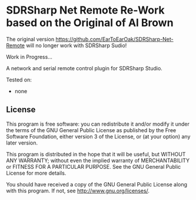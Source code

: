 # SDRSharp Net Remote Re-Work based on the Original of Al Brown 
The original version https://github.com/EarToEarOak/SDRSharp-Net-Remote will no longer work with SDRSharp Sudio!


Work in Progress...



A network and serial remote control plugin for SDRSharp Studio.



Tested on:

- none


## License ##
This program is free software: you can redistribute it and/or modify
it under the terms of the GNU General Public License as published by
the Free Software Foundation, either version 3 of the License, or
(at your option) any later version.

This program is distributed in the hope that it will be useful,
but WITHOUT ANY WARRANTY; without even the implied warranty of
MERCHANTABILITY or FITNESS FOR A PARTICULAR PURPOSE.  See the
GNU General Public License for more details.

You should have received a copy of the GNU General Public License
along with this program.  If not, see <http://www.gnu.org/licenses/>.
